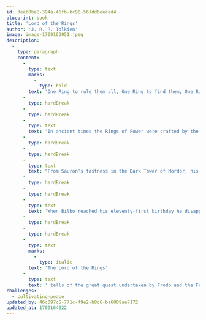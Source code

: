 ```yaml
---
id: 3eab0ba8-394a-46fb-bc90-561dd6eeced4
blueprint: book
title: 'Lord of the Rings'
author: 'J. R. R. Tolkien'
image: image-1709163951.jpeg
description:
  -
    type: paragraph
    content:
      -
        type: text
        marks:
          -
            type: bold
        text: 'One Ring to rule them all, One Ring to find them, One Ring to bring them all and in the darkness bind them'
      -
        type: hardBreak
      -
        type: hardBreak
      -
        type: text
        text: 'In ancient times the Rings of Power were crafted by the Elven-smiths, and Sauron, the Dark Lord, forged the One Ring, filling it with his own power so that he could rule all others. But the One Ring was taken from him, and though he sought it throughout Middle-earth, it remained lost to him. After many ages it fell by chance into the hands of the hobbit Bilbo Baggins.'
      -
        type: hardBreak
      -
        type: hardBreak
      -
        type: text
        text: "From Sauron's fastness in the Dark Tower of Mordor, his power spread far and wide. Sauron gathered all the Great Rings to him, but always he searched for the One Ring that would complete his dominion."
      -
        type: hardBreak
      -
        type: hardBreak
      -
        type: text
        text: 'When Bilbo reached his eleventy-first birthday he disappeared, bequeathing to his young cousin Frodo the Ruling Ring and a perilous quest: to journey across Middle-earth, deep into the shadow of the Dark Lord, and destroy the Ring by casting it into the Cracks of Doom.'
      -
        type: hardBreak
      -
        type: hardBreak
      -
        type: text
        marks:
          -
            type: italic
        text: 'The Lord of the Rings'
      -
        type: text
        text: ' tells of the great quest undertaken by Frodo and the Fellowship of the Ring: Gandalf the Wizard; the hobbits Merry, Pippin, and Sam; Gimli the Dwarf; Legolas the Elf; Boromir of Gondor; and a tall, mysterious stranger called Strider.'
challenges:
  - cultivating-peace
updated_by: 46c097c5-771c-49e2-b8c6-ba6009ae7172
updated_at: 1709164022
---
```

